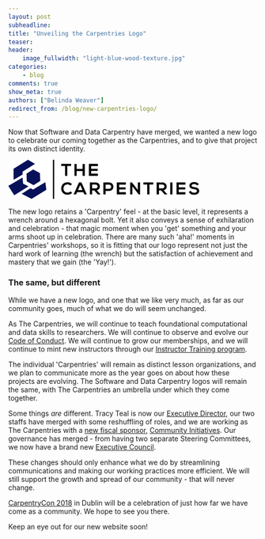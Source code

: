 ```yaml
---
layout: post
subheadline:
title: "Unveiling the Carpentries Logo"
teaser:
header:
    image_fullwidth: "light-blue-wood-texture.jpg"
categories:
    - blog
comments: true
show_meta: true
authors: ["Belinda Weaver"]
redirect_from: /blog/new-carpentries-logo/
---
```


Now that Software and Data Carpentry have merged, we wanted a new logo to celebrate our coming together as the Carpentries, 
and to give that project its own distinct identity.


![So ... here is our new logo!](/images/TheCarpentries.png)

The new logo retains a 'Carpentry' feel - at the basic level, it represents a wrench around a hexagonal bolt. 
Yet it also conveys a sense of exhilaration and celebration - that magic moment when you 'get' something and your arms 
shoot up in celebration. There are many such 'aha!' moments in Carpentries' workshops, so it is fitting that our logo 
represent not just the hard work of learning (the wrench) but the satisfaction of achievement and mastery that 
we gain (the 'Yay!').

### The same, but different 

While we have a new logo, and one that we like very much, as far as our community goes, much of what we do will seem unchanged. 

As The Carpentries, we will continue to teach foundational computational and data skills to researchers. 
We will continue to observe and evolve our [Code of Conduct](https://software-carpentry.org/conduct/). 
We will continue to grow our memberships, 
and we will continue to mint new instructors through our [Instructor Training program](http://carpentries.github.io/instructor-training/). 

The individual 'Carpentries' will remain as distinct lesson organizations, and we plan to communicate more as the year 
goes on about how these projects are evolving. The Software and Data Carpentry logos will remain the same, 
with The Carpentries an umbrella under which they come together.

Some things *are* different. Tracy Teal is now our [Executive Director](http://www.datacarpentry.org/blog/exec-dir-message/), our two staffs have merged with some reshuffling 
of roles, and we are working as The Carpentries 
with a [new fiscal sponsor](https://software-carpentry.org/blog/2018/01/fiscal-sponsor-transition.html), 
[Community Initiatives](https://software-carpentry.org/blog/2018/01/fiscal-sponsor-transition.html). Our governance has 
merged - from having two separate Steering Committees, we now have a brand new [Executive Council](http://www.datacarpentry.org/blog/exec-council-announce/). 

These changes should only enhance what we do by streamlining communications and making our working practices more 
efficient. We will still support the growth and spread of our community - that will never change. 

[CarpentryCon 2018](http://www.carpentrycon.org/) in Dublin will be a celebration of just how far we have come as a 
community. We hope to see you there. 

Keep an eye out for our new website soon!
